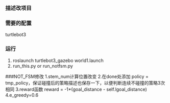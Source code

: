 ### 描述改项目

### 需要的配置
turtlebot3

### 运行
1. roslaunch turtlebot3_gazebo world1.launch
2. run_this.py or run_notfsm.py


###NOT_FSM修改
1.stem_num计算位置改变
2.在done处添加 policy = tmp_policy，保证碰撞后的策略描述也保存一下，以便判断连续不碰撞的策略3次相同
3.reward函数   reward = -1*(goal_distance - self.lgoal_distance)
4.e_greedy=0.6
